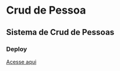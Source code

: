 # Crud de Pessoa

## Sistema de Crud de Pessoas

### Deploy
<a href="https://willvitorino.github.io/crud-pessoa/" target="_blank">Acesse aqui</a>
